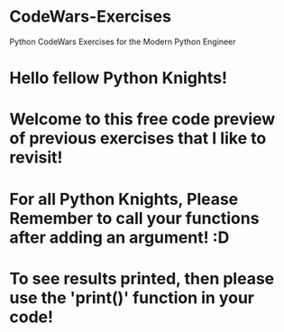 # CodeWars-Exercises
Python CodeWars Exercises for the Modern Python Engineer

# Hello fellow Python Knights!



# Welcome to this free code preview of previous exercises that I like to revisit!




# For all Python Knights, Please Remember to call your functions after adding an argument! :D




# To see results printed, then please use the 'print()' function in your code!
